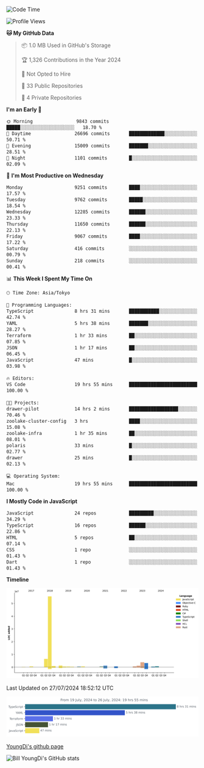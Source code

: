 <!--START_SECTION:waka-->
![Code Time](http://img.shields.io/badge/Code%20Time-823%20hrs%2043%20mins-blue)

![Profile Views](http://img.shields.io/badge/Profile%20Views-0-blue)

**🐱 My GitHub Data** 

> 📦 1.0 MB Used in GitHub's Storage 
 > 
> 🏆 1,326 Contributions in the Year 2024
 > 
> 🚫 Not Opted to Hire
 > 
> 📜 33 Public Repositories 
 > 
> 🔑 4 Private Repositories 
 > 
**I'm an Early 🐤** 

```text
🌞 Morning                9843 commits        █████░░░░░░░░░░░░░░░░░░░░   18.70 % 
🌆 Daytime                26696 commits       █████████████░░░░░░░░░░░░   50.71 % 
🌃 Evening                15009 commits       ███████░░░░░░░░░░░░░░░░░░   28.51 % 
🌙 Night                  1101 commits        █░░░░░░░░░░░░░░░░░░░░░░░░   02.09 % 
```
📅 **I'm Most Productive on Wednesday** 

```text
Monday                   9251 commits        ████░░░░░░░░░░░░░░░░░░░░░   17.57 % 
Tuesday                  9762 commits        █████░░░░░░░░░░░░░░░░░░░░   18.54 % 
Wednesday                12285 commits       ██████░░░░░░░░░░░░░░░░░░░   23.33 % 
Thursday                 11650 commits       ██████░░░░░░░░░░░░░░░░░░░   22.13 % 
Friday                   9067 commits        ████░░░░░░░░░░░░░░░░░░░░░   17.22 % 
Saturday                 416 commits         ░░░░░░░░░░░░░░░░░░░░░░░░░   00.79 % 
Sunday                   218 commits         ░░░░░░░░░░░░░░░░░░░░░░░░░   00.41 % 
```


📊 **This Week I Spent My Time On** 

```text
🕑︎ Time Zone: Asia/Tokyo

💬 Programming Languages: 
TypeScript               8 hrs 31 mins       ███████████░░░░░░░░░░░░░░   42.74 % 
YAML                     5 hrs 38 mins       ███████░░░░░░░░░░░░░░░░░░   28.27 % 
Terraform                1 hr 33 mins        ██░░░░░░░░░░░░░░░░░░░░░░░   07.85 % 
JSON                     1 hr 17 mins        ██░░░░░░░░░░░░░░░░░░░░░░░   06.45 % 
JavaScript               47 mins             █░░░░░░░░░░░░░░░░░░░░░░░░   03.98 % 

🔥 Editors: 
VS Code                  19 hrs 55 mins      █████████████████████████   100.00 % 

🐱‍💻 Projects: 
drawer-pilot             14 hrs 2 mins       ██████████████████░░░░░░░   70.46 % 
zoolake-cluster-config   3 hrs               ████░░░░░░░░░░░░░░░░░░░░░   15.08 % 
zoolake-infra            1 hr 35 mins        ██░░░░░░░░░░░░░░░░░░░░░░░   08.01 % 
polaris                  33 mins             █░░░░░░░░░░░░░░░░░░░░░░░░   02.77 % 
drawer                   25 mins             █░░░░░░░░░░░░░░░░░░░░░░░░   02.13 % 

💻 Operating System: 
Mac                      19 hrs 55 mins      █████████████████████████   100.00 % 
```

**I Mostly Code in JavaScript** 

```text
JavaScript               24 repos            █████████░░░░░░░░░░░░░░░░   34.29 % 
TypeScript               16 repos            ██████░░░░░░░░░░░░░░░░░░░   22.86 % 
HTML                     5 repos             ██░░░░░░░░░░░░░░░░░░░░░░░   07.14 % 
CSS                      1 repo              ░░░░░░░░░░░░░░░░░░░░░░░░░   01.43 % 
Dart                     1 repo              ░░░░░░░░░░░░░░░░░░░░░░░░░   01.43 % 
```



**Timeline**

![Lines of Code chart](https://raw.githubusercontent.com/Youngdi/Youngdi/master/assets/bar_graph.png)


 Last Updated on 27/07/2024 18:52:12 UTC
<!--END_SECTION:waka-->

![wakatime](./images/stat.svg)

[YoungDi's github page](https://youngdi.github.io)

![Bill YoungDi's GitHub stats](https://github-readme-stats.vercel.app/api?username=youngdi&count_private=true&show_icons=true)
